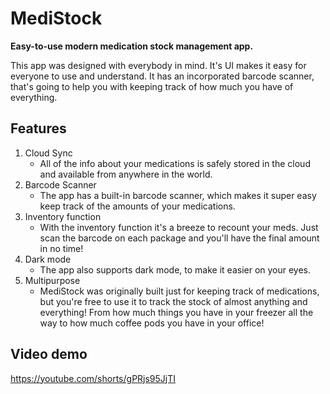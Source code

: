 # MediStock

**Easy-to-use modern medication stock management app.**

This app was designed with everybody in mind. It's UI makes it easy for everyone to use and understand. It has an incorporated barcode scanner, that's going to help you with keeping track of how much you have of everything.

## Features

1) Cloud Sync
   * All of the info about your medications is safely stored in the cloud and available from anywhere in the world.
2) Barcode Scanner
   * The app has a built-in barcode scanner, which makes it super easy keep track of the amounts of your medications.
3) Inventory function
   * With the inventory function it's a breeze to recount your meds. Just scan the barcode on each package and you'll have the final amount in no time!
4) Dark mode
   * The app also supports dark mode, to make it easier on your eyes.
5) Multipurpose
   * MediStock was originally built just for keeping track of medications, but you're free to use it to track the stock of almost anything and everything! From how much things you have in your freezer all the way to how much coffee pods you have in your office!

## Video demo
https://youtube.com/shorts/gPRjs95JjTI

